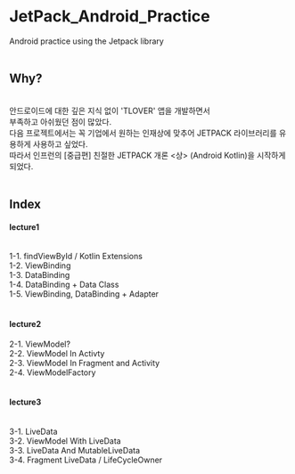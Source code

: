 # JetPack_Android_Practice
Android practice using the Jetpack library
<br>
<br>
<h2>Why?</h2>
<br>
안드로이드에 대한 깊은 지식 없이 'TLOVER' 앱을 개발하면서<br>
부족하고 아쉬웠던 점이 많았다.<br>
다음 프로젝트에서는 꼭 기업에서 원하는 인재상에 맞추어 JETPACK 라이브러리를 유용하게 사용하고 싶었다.<br>
따라서 인프런의 [중급편] 친절한 JETPACK 개론 <상> (Android Kotlin)을 시작하게 되었다.
<br>
<br>
<h2>Index</h2>
<h4>lecture1</h4>
<br>
1-1. findViewById / Kotlin Extensions
<br>
1-2. ViewBinding
<br>
1-3. DataBinding
<br>
1-4. DataBinding + Data Class
<br>
1-5. ViewBinding, DataBinding + Adapter
<br>
<br>
<h4>lecture2</h4>
2-1. ViewModel?
<br>
2-2. ViewModel In Activty
<br>
2-3. ViewModel In Fragment and Activity
<br>
2-4. ViewModelFactory
<br>
<br>
<h4>lecture3</h4>
<br>
3-1. LiveData
<br>
3-2. ViewModel With LiveData
<br>
3-3. LiveData And MutableLiveData
<br>
3-4. Fragment LiveData / LifeCycleOwner

